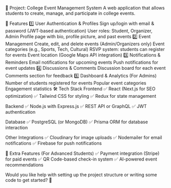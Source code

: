 📌 Project: College Event Management System
A web application that allows students to create, manage, and participate in college events.

🌟 Features
1️⃣ User Authentication & Profiles
Sign up/login with email & password (JWT-based authentication)
User roles: Student, Organizer, Admin
Profile page with bio, profile picture, and past events
2️⃣ Event Management
Create, edit, and delete events (Admin/Organizers only)
Event categories (e.g., Sports, Tech, Cultural)
RSVP system: students can register for events
Event location (Google Maps API integration)
3️⃣ Notifications & Reminders
Email notifications for upcoming events
Push notifications for event updates
4️⃣ Discussions & Comments
Discussion board for each event
Comments section for feedback
5️⃣ Dashboard & Analytics (For Admins)
Number of students registered for events
Popular event categories
Engagement statistics
🛠️ Tech Stack
Frontend
✅ React (Next.js for SEO optimization)
✅ Tailwind CSS for styling
✅ Redux for state management

Backend
✅ Node.js with Express.js
✅ REST API or GraphQL
✅ JWT authentication

Database
✅ PostgreSQL (or MongoDB)
✅ Prisma ORM for database interaction

Other Integrations
✅ Cloudinary for image uploads
✅ Nodemailer for email notifications
✅ Firebase for push notifications

🚀 Extra Features (For Advanced Students)
✅ Payment integration (Stripe) for paid events
✅ QR Code-based check-in system
✅ AI-powered event recommendations

Would you like help with setting up the project structure or writing some code to get started? 🚀








